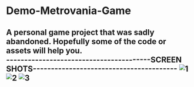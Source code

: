 # Demo-Metrovania-Game
A personal game project that was sadly abandoned. Hopefully some of the code or assets will help you.   
----------------------------------------SCREEN SHOTS----------------------------------------
![1](https://github.com/user-attachments/assets/8aff604d-4497-4b46-bf06-78bddd40b16d)
![2](https://github.com/user-attachments/assets/68beee5c-d697-44fb-9388-9450e89639a9)
![3](https://github.com/user-attachments/assets/82d3d6b1-5baf-4397-bd32-0620f135ab3a)
--------------------------------------------------------------------------------------------




